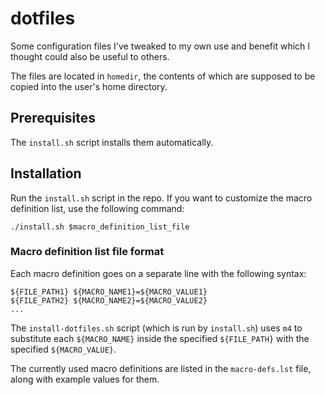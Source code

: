 # dotfiles

Some configuration files I've tweaked to my own use and benefit which I thought could also be useful to others.

The files are located in `homedir`, the contents of which are supposed to be copied into the user's home directory.

## Prerequisites

The `install.sh` script installs them automatically.

## Installation

Run the `install.sh` script in the repo.  If you want to customize the macro definition list, use the following command:

    ./install.sh $macro_definition_list_file

### Macro definition list file format

Each macro definition goes on a separate line with the following syntax:

    ${FILE_PATH1} ${MACRO_NAME1}=${MACRO_VALUE1}
    ${FILE_PATH2} ${MACRO_NAME2}=${MACRO_VALUE2}
    ...

The `install-dotfiles.sh` script (which is run by `install.sh`) uses `m4` to substitute each `${MACRO_NAME}` inside the
specified `${FILE_PATH}` with the specified `${MACRO_VALUE}`.

The currently used macro definitions are listed in the `macro-defs.lst` file, along with example values for them.
